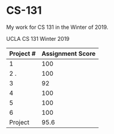 # CS-131
My work for CS 131 in the Winter of 2019. 


UCLA CS 131 Winter 2019


| Project #	      | Assignment Score |
| ----------------| ---------------- | 
| 1	              | 100	             |
| 2 .	            | 100              |
| 3 	            | 92	             |
| 4 	            | 100	             |
| 5 	            | 100	             |
| 6 	            | 100	             |
| Project	        | 95.6	           |



